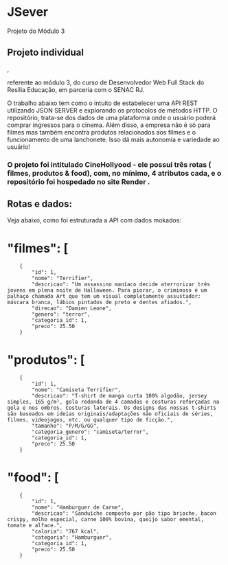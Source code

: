 # JSever
 Projeto do Módulo 3
<h2>Projeto individual</h2>,<p> referente ao módulo 3, do curso de Desenvolvedor Web Full Stack do Resilia Educação, em parceria com o SENAC RJ.</p>

<p>O trabalho abaixo tem como o intuito de estabelecer uma API REST utilizando JSON SERVER e explorando os protocolos de métodos HTTP. O repositório, trata-se dos dados de uma plataforma onde o usuário poderá comprar ingressos para o cinema. Além disso, a empresa não é só para filmes mas também encontra produtos relacionados aos filmes e o funcionamento de uma lanchonete. Isso dá mais autonomia e variedade ao usuário!</p>

<h3>O projeto foi intitulado CineHollyood - ele possui três rotas ( filmes, produtos & food), com, no mínimo, 4 atributos cada, e o repositório foi hospedado no site Render .</h3>

<h2>Rotas e dados:</h2>
Veja abaixo, como foi estruturada a API com dados mokados:

# "filmes": [
        {
            "id": 1,
            "nome": "Terrifier",
            "descricao": "Um assassino maníaco decide aterrorizar três jovens em plena noite de Halloween. Para piorar, o criminoso é um palhaço chamado Art que tem um visual completamente assustador: máscara branca, lábios pintados de preto e dentes afiados.",
            "direcao": "Damien Leone",
            "genero": "terror",
            "categoria_id": 1,
            "preco": 25.50
        }

# "produtos": [
        {
            "id": 1,
            "nome": "Camiseta Terrifier",
            "descricao": "T-shirt de manga curta 100% algodão, jersey simples, 165 g/m², gola redonda de 4 camadas e costuras reforçadas na gola e nos ombros. Costuras laterais. Os designs das nossas t-shirts são baseados em ideias originais/adaptações não oficiais de séries, filmes, videojogos, etc. ou qualquer tipo de ficção.",
            "tamanho": "P/M/G/GG",
            "categoria_genero": "camiseta/terror",
            "categoria_id": 1,
            "preco": 25.50
        }

#  "food": [
        {
            "id": 1,
            "nome": "Hamburguer de Carne",
            "descricao": "Sanduíche composto por pão tipo brioche, bacon crispy, molho especial, carne 100% bovina, queijo sabor emental, tomate e alface.",
            "caloria": "767 kcal",
            "categoria": "Hamburguer",
            "categoria_id": 1,
            "preco": 25.50
        }
